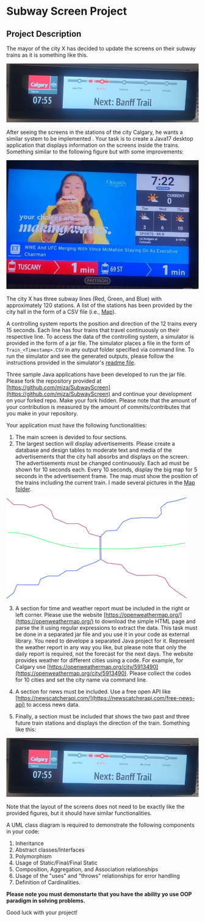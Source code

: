 # Subway Screen Project

## Project Description

The mayor of the city X has decided to update the screens on their subway trains as it is something like this.

![Old Screen](./Media/Pic02.jpeg)

 After seeing the screens in the stations of the city Calgary, he wants a similar system to be implemented
 . Your task is to create a Java17 desktop application that displays information on the screens inside the trains. Something similar to the following figure but with some improvements:

 ![Future Screen](./Media/Pic04.jpeg)

 The city X has three subway lines (Red, Green, and Blue) with approximately 120 stations. A list of the stations has been provided by the city hall in the form of a CSV file (i.e., [Map](./Map/Map.csv)). 

A controlling system reports the position and direction of the 12 trains every 15 seconds. Each line has four trains that travel continuously on their respective line. To access the data of the controlling system, a simulator is provided in the form of a jar file. The simulator places a file in the form of `Train_<Timestamp>.CSV` in any output folder specified via command line. To run the simulator and see the generated outputs, please follow the instructions provided in the simulator's [readme file](./Simulator/Readme.md).

Three sample Java applications have been developed to run the jar file. Please fork the repository provided at [https://github.com/mjza/SubwayScreen](https://github.com/mjza/SubwayScreen) and continue your development on your forked repo. Make your fork hidden. Please note that the amount of your contribution is measured by the amount of commits/contributes that you make in your repository. 

Your application must have the following functionalities:

1. The main screen is devided to four sections.
2. The largest section will display advertisements. Please create a database and design tables to moderate text and media of the advertisements that the city hall absorbs and displays on the screen. The advertisements must be changed continuously. Each ad must be shown for 10 seconds each. Every 10 seconds, display the big map for 5 seconds in the advertisement frame. The map must show the position of the trains including the current train. I made several pictures in the [Map folder](./Map/).

![Map](./Map/Trains.png)

3. A section for time and weather report must be included in the right or left corner. Please use the website [https://openweathermap.org/](https://openweathermap.org/) to download the simple HTML page and parse the it using regular expressions to extract the data. This task must be done in a separated jar file and you use it in your code as external library. You need to develope a separated Java project for it. Represent the weather report in any way you like, but please note that only the daily report is required, not the forecast for the next days. The website provides weather for different cities using a code. For example, for Calgary use [https://openweathermap.org/city/5913490](https://openweathermap.org/city/5913490). Please collect the codes for 10 cities and set the city name via command line.

4. A section for news must be included. Use a free open API like [https://newscatcherapi.com/](https://newscatcherapi.com/free-news-api) to access news data.

5. Finally, a section must be included that shows the two past and three future train stations and displays the direction of the train. Something like this:

![Old Screen](./Media/Pic02.jpeg)

Note that the layout of the screens does not need to be exactly like the provided figures, but it should have similar functionalities.

A UML class diagram is required to demonstrate the following components in your code:

1. Inheritance
2. Abstract classes/Interfaces
3. Polymorphism
4. Usage of Static/Final/Final Static
5. Composition, Aggregation, and Association relationships
6. Usage of the "uses" and "throws" relationships for error handling
7. Definition of Cardinalities.  

**Please note you must demonstarte that you have the ability yo use OOP paradigm in solving problems.**

Good luck with your project!

